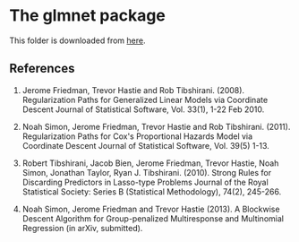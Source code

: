 # The glmnet package

This folder is downloaded from [here](http://hastie.su.domains/glmnet_matlab/).

## References

1. Jerome Friedman, Trevor Hastie and Rob Tibshirani. (2008).
Regularization Paths for Generalized Linear Models via Coordinate Descent
Journal of Statistical Software, Vol. 33(1), 1-22 Feb 2010.

2. Noah Simon, Jerome Friedman, Trevor Hastie and Rob Tibshirani. (2011).
Regularization Paths for Cox's Proportional Hazards Model via Coordinate Descent
Journal of Statistical Software, Vol. 39(5) 1-13.

3. Robert Tibshirani, Jacob Bien, Jerome Friedman, Trevor Hastie, Noah Simon, Jonathan Taylor, Ryan J. Tibshirani. (2010).
Strong Rules for Discarding Predictors in Lasso-type Problems
Journal of the Royal Statistical Society: Series B (Statistical Methodology), 74(2), 245-266.

4. Noah Simon, Jerome Friedman and Trevor Hastie (2013).
A Blockwise Descent Algorithm for Group-penalized Multiresponse and Multinomial Regression
(in arXiv, submitted).
